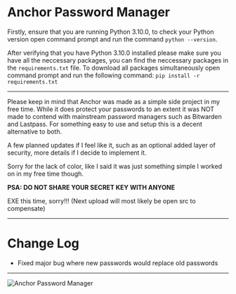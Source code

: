 # Anchor Password Manager
Firstly, ensure that you are running Python 3.10.0, to check your Python version open command prompt and run the command ```python --version```. 

After verifying that you have Python 3.10.0 installed please make sure you have all the neccessary packages, you can find the neccessary packages in the ```requirements.txt``` file. To download all packages simultaneously open command prompt and run the following command: ```pip install -r requirements.txt```

 -----------------------------------------------------------------------------
Please keep in mind that Anchor was made as a simple side project in my free time. While it does protect your passwords to an extent it was NOT made to contend with mainstream password managers such as Bitwarden and Lastpass. For something easy to use and setup this is a decent alternative to both.

A few planned updates if I feel like it, such as an optional added layer of security, more details if I decide to implement it.

Sorry for the lack of color, like I said it was just something simple I worked on in my free time though.

**PSA: DO NOT SHARE YOUR SECRET KEY WITH ANYONE**

EXE this time, sorry!!! (Next upload will most likely be open src to compensate)

-----------------------------------------------------------------------------
# Change Log
- Fixed major bug where new passwords would replace old passwords

-----------------------------------------------------------------------------
![Anchor Password Manager](https://cdn.discordapp.com/attachments/928077111019860068/1131830026422190090/image.png)